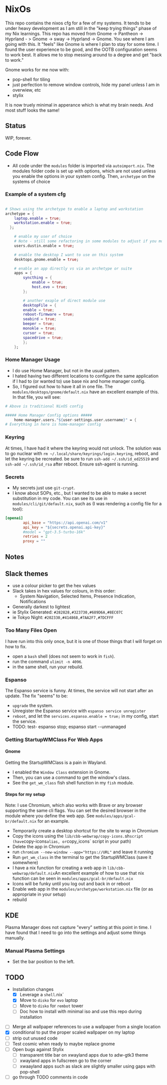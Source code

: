 # NixOs

This repo contains the nixos cfg for a few of my systems. It tends to be under heavy development as I am still in the "keep trying things" phase of my Nix learnings. This repo has moved from Gnome -> Pantheon -> Hyprland - > Gnome -> sway -> Hyprland -> Gnome. You see where I am going with this. It "feels" like Gnome is where I plan to stay for some time. I found the user experience to be good, and the OOTB configuration seems to work best. It allows me to stop messing around to a degree and get "back to work."

Gnome works for me now with:

- pop-shell for tiling
- just perfection to remove window controls, hide my panel unless I am in overwiew, etc
- stylix

It is now truely minimal in apperance which is what my brain needs. And most stuff looks the same!

## Status

WIP, forever.

## Code Flow

- All code under the `modules` folder is imported via `autoimport.nix`. The modules folder code is set up with options, which are not used unless you enable the options in your system config.
Then, `archetype` on the systems of choice

### Example of a system cfg

```nix

# Shows using the archetype to enable a laptop and workstation
archetype = {
    laptop.enable = true;
    workstation.enable = true;
  };

    # enable my user of choice
    # Note - still some refactoring in some modules to adjust if you move from a "dustin" user to an additional user or different user
    users.dustin.enable = true;

    # enable the desktop I want to use on this system
    desktops.gnome.enable = true;

    # enable an app directly vs via an archetype or suite
    apps = {
        syncthing = {
            enable = true;
            host.evo = true;
        };

        # another exaple of direct module use
        desktopFile = {
        enable = true;
        reboot-firmware = true;
        seabird = true;
        beeper = true;
        monokle = true;
        cursor = true;
        spacedrive = true;
        };
    };
```

### Home Manager Usage

- I do use Home Manager, but not in the usual pattern.
- I hated having two different locations to configure the same application if I had to (or wanted to) use base nix and home manager config.
- So, I figured out how to have it all in one file.
  The `modules/desktops/gnome/default.nix` have an excellent example of this. In that file, you will see:

```nix
# Above is traditional NixOS config

##### Home Manager Config options #####
    home-manager.users."${user-settings.user.username}" = {
# Everything in here is home-manager config
```

### Keyring

At times, I have had it where the keyring would not unlock. The solution was to go nuclear with `rm ~/.local/share/keyrings/login.keyring`, reboot, and let the keyring be recreated.
be sure to run `ssh-add ~/.ssh/id_ed25519` and `ssh-add ~/.ssh/id_rsa` after reboot. Ensure ssh-agent is running.

### Secrets

- My secrets just use `git-crypt`.
- I know about SOPs, etc., but I wanted to be able to make a secret substitution in my code.
  You can see its use in `modules/cli/git/default.nix`, such as (I was rendering a config file for a tool):

```toml
[openai]
        api_base = "https://api.openai.com/v1"
        api_key = "${secrets.openai.api-key}"
        #model = "gpt-3.5-turbo-16k"
        retries = 2
        proxy = ""
```

## Notes

## Slack themes

- use a colour picker to get the hex values
- Slack takes in hex values for colours, in this order:
    - System Navigation, Selected Items, Presence Indication, Notifications
- Generally darkest to lightest
- ie Stylix Generated: `#282828,#323730,#689D6A,#8EC07C`
- ie Tokyo Night: `#202330,#414868,#7AA2F7,#7DCFFF`

### Too Many Files Open

I have run into this only once, but it is one of those things that I will forget on how to fix.

- open a `bash` shell (does not seem to work in `fish`).
- run the command `ulimit -n 4096`.
- in the same shell, run your rebuild.

### Espanso

The Espanso service is funny. At times, the service will not start after an update. The fix "seems" to be:

- `upgrade` the system.
- Unregister the Espanso service with `espanso service unregister`
- `reboot`, and let the `services.espanso.enable = true;` in my config, start the service.
- TODO: test- espanso stop; espanso start --unmanaged

### Getting StartupWMClass For Web Apps

#### Gnome

Getting the StartupWMClass is a pain in Wayland.

- I enabled the `Window Class` extension in Gnome.
- Then, you can use a command to get the window's class.
- See the `get_wm_class` fish shell function in my `fish` module.

#### Steps for my setup

Note: I use Chromium, which also works with Brave or any browser supporting the same cli flags. You can set the desired browser in the module where you define the web app. See `modules/apps/gcal-br/default.nix` for an example.

- Temporarily create a desktop shortcut for the site to wrap in Chromium
- Copy the icons using the `lib/cbb-webwrap/copy-icons.`sh` script (have `copy-icons` alias, or `copy_icons` script in your path)
- Delete the app in Chromium
- run `chromium --new-window --app="https://URL"` and leave it running
- Run `get_wm_class` in the terminal to get the StartupWMClass (save it somewhere)
- I have a nix function for creating a web app in `lib/cbb-webwrap/default.nix`An excellent example of how to use that nix function can be seen in `modules/apps/gcal-br/default.nix`
- Icons will be funky until you log out and back in or reboot
- Enable web app in the `modules/archetype/workstation.nix` file (or as appropriate in your setup)
- rebuild

## KDE

Plasma Manager does not capture "every" setting at this point in time. I have found that I need to go into the settings and adjust some things manually.

### Manual Plasma Settings

- Set the bar position to the left.

## TODO

- Installation changes
    - [x] Leverage a `shell`.nix`
    - [x] Move to `disko` for `evo` laptop
    - [ ] Move to `disko` for `rembot` tower
    - [ ] Doc how to install with minimal iso and use this repo during installation
- [ ] Merge all wallpaper references to use a wallpaper from a single location
- [x] conditional to put the proper scaled wallpaper on my laptop
- [ ] strip out unused code
- [ ] Test cosmic when ready to maybe replace gnome
- [ ] Open bugs against Stylix
    - [ ] transparent title bar on xwayland apps due to adw-gtk3 theme
    - [ ] xwayland apps in fullscreen go to the corner
    - [ ]  xwaayland apps such as slack are slightly smaller using gaps with pop-shell
- [ ] go through TODO comments in code
